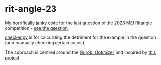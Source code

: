 # rit-angle-23
My [horrifically janky code](/optimization.py) for the last question of the 2023 MEI Ritangle competition - [see the question](/Final%20question%20%7C%20Ritangle.pdf).

[checker.py](/checker.py) is for calculating the detriment for the example in the question (and manually checking certain cases).

The approach is centred around the [Gurobi Optimizer](https://support.gurobi.com/hc/en-us/articles/17278438215313-Tutorial-Getting-Started-with-the-Gurobi-Python-API) and inspired by [this project](https://github.com/leonardocalizaya/Integer-Programming-Project/blob/main/optimization.ipynb).
